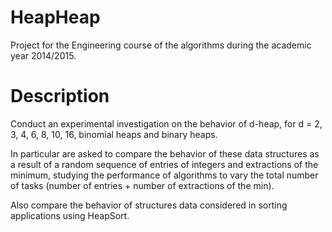 # HeapHeap
Project for the Engineering course of the algorithms during the academic year 2014/2015.

# Description

Conduct an experimental investigation on the behavior of d-heap, for d = 2, 3, 4, 6, 8, 10, 16, binomial heaps and binary heaps.

In particular are asked to compare the behavior of these data structures as a result of a random sequence of entries of integers and extractions of the minimum, studying the performance of algorithms to vary the total number of tasks (number of entries + number of extractions of the min).

Also compare the behavior of structures data considered in sorting applications using HeapSort.
